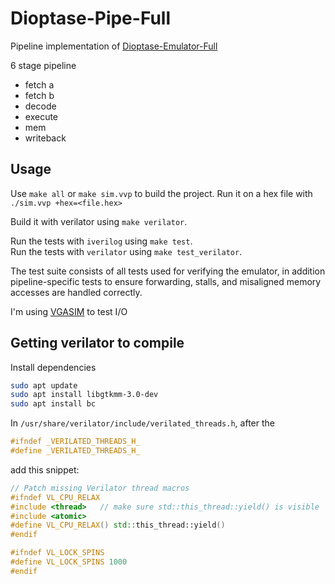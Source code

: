 # Dioptase-Pipe-Full

Pipeline implementation of [Dioptase-Emulator-Full](https://github.com/b-Rocks2718/Dioptase-Emulator-Full)

6 stage pipeline

- fetch a
- fetch b
- decode
- execute
- mem
- writeback

## Usage

Use `make all` or `make sim.vvp` to build the project.
Run it on a hex file with `./sim.vvp +hex=<file.hex>`

Build it with verilator using `make verilator`.

Run the tests with `iverilog` using `make test`.  
Run the tests with `verilator` using `make test_verilator`.  

The test suite consists of all tests used for verifying the emulator, in addition pipeline-specific tests to ensure forwarding, stalls, and misaligned memory accesses are handled correctly.

I'm using [VGASIM](https://github.com/ZipCPU/vgasim) to test I/O

## Getting verilator to compile

Install dependencies
```bash
sudo apt update
sudo apt install libgtkmm-3.0-dev
sudo apt install bc
```

In `/usr/share/verilator/include/verilated_threads.h`, after the
```cpp
#ifndef _VERILATED_THREADS_H_
#define _VERILATED_THREADS_H_
```
add this snippet:
```cpp
// Patch missing Verilator thread macros
#ifndef VL_CPU_RELAX
#include <thread>   // make sure std::this_thread::yield() is visible
#include <atomic>
#define VL_CPU_RELAX() std::this_thread::yield()
#endif

#ifndef VL_LOCK_SPINS
#define VL_LOCK_SPINS 1000
#endif
```
